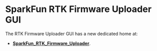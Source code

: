 SparkFun RTK Firmware Uploader GUI
===========================================================

The RTK Firmware Uploader GUI has a new dedicated home at:

* [**SparkFun_RTK_Firmware_Uploader**](https://github.com/sparkfun/SparkFun_RTK_Firmware_Uploader).
